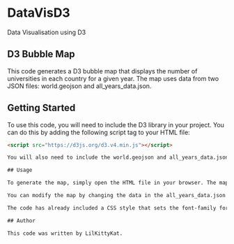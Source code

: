 # DataVisD3
Data Visualisation using D3

## D3 Bubble Map

This code generates a D3 bubble map that displays the number of universities in each country for a given year. The map uses data from two JSON files: world.geojson and all_years_data.json.

## Getting Started

To use this code, you will need to include the D3 library in your project. You can do this by adding the following script tag to your HTML file:


```html
<script src="https://d3js.org/d3.v4.min.js"></script>

You will also need to include the world.geojson and all_years_data.json files in your project. These files contain the geographic and university data used to generate the map.

## Usage

To generate the map, simply open the HTML file in your browser. The map will be displayed in the #map-elements div. The map will display data for all years contained in the all_years_data.json file.

You can modify the map by changing the data in the all_years_data.json file, or by modifying the code to display different data. You can also modify the map styling by modifying the CSS in the HTML file.

The code has already included a CSS style that sets the font-family for all elements to 'Gill Sans', 'Gill Sans MT', Calibri, 'Trebuchet MS', sans-serif and adds a white background, padding of 5px, 70% opacity, and font size of 24px to any element with the title class.

## Author

This code was written by LilKittyKat.
